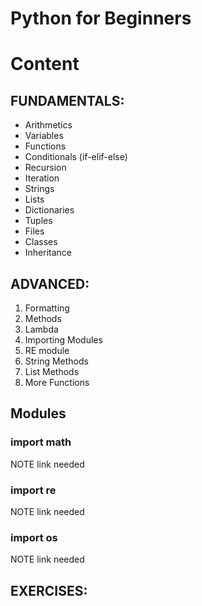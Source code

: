 # Python for Beginners
# Content

## FUNDAMENTALS:

- Arithmetics
- Variables
- Functions
- Conditionals (if-elif-else)
- Recursion  
- Iteration
- Strings
- Lists
- Dictionaries
- Tuples  
- Files
- Classes
- Inheritance

## ADVANCED:

1. Formatting
1. Methods
1. Lambda
1. Importing Modules
1. RE module
1. String Methods
1. List Methods
1. More Functions

## Modules

### import math
NOTE link needed
### import re
NOTE link needed
### import os
NOTE link needed

## EXERCISES:
